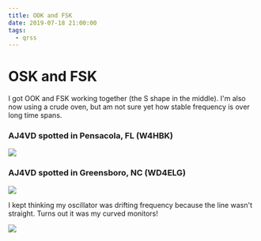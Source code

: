 ```yaml
---
title: OOK and FSK
date: 2019-07-18 21:00:00
tags:
  - qrss
---
```


# OSK and FSK

I got OOK and FSK working together (the S shape in the middle). I'm also now using a crude oven, but am not sure yet how stable frequency is over long time spans.

### AJ4VD spotted in Pensacola, FL (W4HBK)

<div class='center border'>

![](W4HBK-OOK.jpg)

</div>

### AJ4VD spotted in Greensboro, NC (WD4ELG)

<div class='center border'>

![](WD4ELG-Greensboro-NC-OOK.jpg)

</div>

I kept thinking my oscillator was drifting frequency because the line wasn't straight. Turns out it was my curved monitors!

<div class='center border'>

![](2019-07-19-curved-monitors.jpg)

</div>